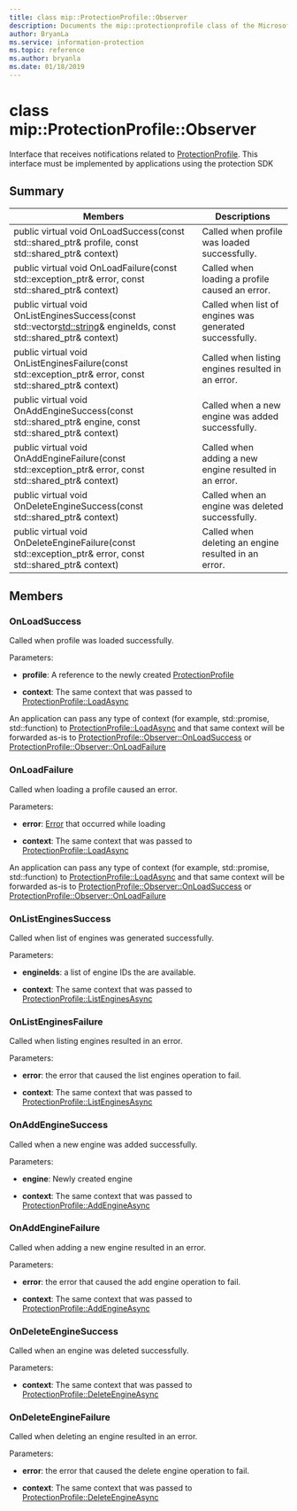 ```yaml
---
title: class mip::ProtectionProfile::Observer 
description: Documents the mip::protectionprofile class of the Microsoft Information Protection (MIP) SDK.
author: BryanLa
ms.service: information-protection
ms.topic: reference
ms.author: bryanla
ms.date: 01/18/2019
---
```


# class mip::ProtectionProfile::Observer 
Interface that receives notifications related to [ProtectionProfile](class_mip_protectionprofile.md).
This interface must be implemented by applications using the protection SDK
  
## Summary
 Members                        | Descriptions                                
--------------------------------|---------------------------------------------
public virtual void OnLoadSuccess(const std::shared_ptr<ProtectionProfile>& profile, const std::shared_ptr<void>& context)  |  Called when profile was loaded successfully.
public virtual void OnLoadFailure(const std::exception_ptr& error, const std::shared_ptr<void>& context)  |  Called when loading a profile caused an error.
public virtual void OnListEnginesSuccess(const std::vector<std::string>& engineIds, const std::shared_ptr<void>& context)  |  Called when list of engines was generated successfully.
public virtual void OnListEnginesFailure(const std::exception_ptr& error, const std::shared_ptr<void>& context)  |  Called when listing engines resulted in an error.
public virtual void OnAddEngineSuccess(const std::shared_ptr<ProtectionEngine>& engine, const std::shared_ptr<void>& context)  |  Called when a new engine was added successfully.
public virtual void OnAddEngineFailure(const std::exception_ptr& error, const std::shared_ptr<void>& context)  |  Called when adding a new engine resulted in an error.
public virtual void OnDeleteEngineSuccess(const std::shared_ptr<void>& context)  |  Called when an engine was deleted successfully.
public virtual void OnDeleteEngineFailure(const std::exception_ptr& error, const std::shared_ptr<void>& context)  |  Called when deleting an engine resulted in an error.
  
## Members
  
### OnLoadSuccess
Called when profile was loaded successfully.

Parameters:  
* **profile**: A reference to the newly created [ProtectionProfile](class_mip_protectionprofile.md)


* **context**: The same context that was passed to [ProtectionProfile::LoadAsync](class_mip_protectionprofile.md#addengineasync)


An application can pass any type of context (for example, std::promise, std::function) to [ProtectionProfile::LoadAsync](class_mip_protectionprofile.md#addengineasync) and that same context will be forwarded as-is to [ProtectionProfile::Observer::OnLoadSuccess](class_mip_protectionprofile_observer.md#onloadsuccess) or [ProtectionProfile::Observer::OnLoadFailure](class_mip_protectionprofile_observer.md#onloadfailure)
  
### OnLoadFailure
Called when loading a profile caused an error.

Parameters:  
* **error**: [Error](class_mip_error.md) that occurred while loading 


* **context**: The same context that was passed to [ProtectionProfile::LoadAsync](class_mip_protectionprofile.md#addengineasync)


An application can pass any type of context (for example, std::promise, std::function) to [ProtectionProfile::LoadAsync](class_mip_protectionprofile.md#addengineasync) and that same context will be forwarded as-is to [ProtectionProfile::Observer::OnLoadSuccess](class_mip_protectionprofile_observer.md#onloadsuccess) or [ProtectionProfile::Observer::OnLoadFailure](class_mip_protectionprofile_observer.md#onloadfailure)
  
### OnListEnginesSuccess
Called when list of engines was generated successfully.

Parameters:  
* **engineIds**: a list of engine IDs the are available. 


* **context**: The same context that was passed to [ProtectionProfile::ListEnginesAsync](class_mip_protectionprofile.md#listenginesasync)


  
### OnListEnginesFailure
Called when listing engines resulted in an error.

Parameters:  
* **error**: the error that caused the list engines operation to fail. 


* **context**: The same context that was passed to [ProtectionProfile::ListEnginesAsync](class_mip_protectionprofile.md#listenginesasync)


  
### OnAddEngineSuccess
Called when a new engine was added successfully.

Parameters:  
* **engine**: Newly created engine 


* **context**: The same context that was passed to [ProtectionProfile::AddEngineAsync](class_mip_protectionprofile.md#addengineasync)


  
### OnAddEngineFailure
Called when adding a new engine resulted in an error.

Parameters:  
* **error**: the error that caused the add engine operation to fail. 


* **context**: The same context that was passed to [ProtectionProfile::AddEngineAsync](class_mip_protectionprofile.md#addengineasync)


  
### OnDeleteEngineSuccess
Called when an engine was deleted successfully.

Parameters:  
* **context**: The same context that was passed to [ProtectionProfile::DeleteEngineAsync](class_mip_protectionprofile.md#deleteengineasync)


  
### OnDeleteEngineFailure
Called when deleting an engine resulted in an error.

Parameters:  
* **error**: the error that caused the delete engine operation to fail. 


* **context**: The same context that was passed to [ProtectionProfile::DeleteEngineAsync](class_mip_protectionprofile.md#deleteengineasync)

